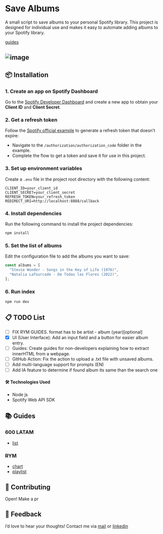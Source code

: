 # Save Albums

A small script to save albums to your personal Spotify library. This project is designed for individual use and makes it easy to automate adding albums to your Spotify library.

[guides](https://github.com/brandonporcel/spotify-save-album?tab=readme-ov-file#-guides) 
## ![image](https://github.com/user-attachments/assets/f4e83148-a018-43cc-ab59-7cf243a64a30)

## 📦 Installation

### 1. **Create an app on Spotify Dashboard**

Go to the [Spotify Developer Dashboard](https://developer.spotify.com/dashboard/) and create a new app to obtain your **Client ID** and **Client Secret**.

### 2. **Get a refresh token**

Follow the [Spotify official example](https://github.com/spotify/web-api-examples) to generate a refresh token that doesn’t expire:

- Navigate to the `/authorization/authorization_code` folder in the example.
- Complete the flow to get a token and save it for use in this project.

### 3. **Set up environment variables**

Create a `.env` file in the project root directory with the following content:

```env
CLIENT_ID=your_client_id
CLIENT_SECRET=your_client_secret
REFRESH_TOKEN=your_refresh_token
REDIRECT_URI=http://localhost:8888/callback
```

### 4. **Install dependencies**

Run the following command to install the project dependencies:

```bash
npm install
```

### 5. **Set the list of albums**

Edit the configuration file to add the albums you want to save:

```js
const albums = [
  "Stevie Wonder - Songs in the Key of Life (1976)",
  "Natalia Lafourcade - De Todas las Flores (2022)",
];
```

### 6. **Run index**

```js
npm run dev
```

## 📋 TODO List

- [ ] FIX RYM GUIDES. format has to be artist - album (year)[optional]
- [x] UI (User Interface): Add an input field and a button for easier album entry.
- [ ] Guides: Create guides for non-developers explaining how to extract innerHTML from a webpage.
- [ ] GitHub Action: Fix the action to upload a .txt file with unsaved albums.
- [ ] Add multi-language support for prompts (EN)
- [ ] Add IA feature to determine if found album its same than the search one

#### 🛠️ Technologies Used

- Node js
- Spotify Web API SDK

## 📚 Guides

### 600 LATAM
- [list](https://github.com/brandonporcel/spotify-save-album/blob/main/src/guides/600-latam/index.md)

### RYM

- [chart](https://github.com/brandonporcel/spotify-save-album/blob/main/src/guides/rym/chart/chart.md)
- [playlist](https://github.com/brandonporcel/spotify-save-album/blob/main/src/guides/rym/playlist/playlist.md)

## 📝 Contributing

Open! Make a pr

## 📝 Feedback

I’d love to hear your thoughts! Contact me via [mail](mailto:brandon7.7porcel@gmail.com) or [linkedin](https://www.linkedin.com/in/brandonporcel/)
